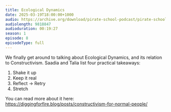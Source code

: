 ```yaml
---
title: Ecological Dynamics
date: 2025-03-19T18:00:00+1000
audio: https://archive.org/download/pirate-school-podcast/pirate-school-8.mp3
audiolength: 9818847
audioduration: 00:19:27
season: 1
episode: 8
episodeType: full
---
```


We finally get around to talking about Ecological Dynamics, and its relation to Constructivism. Saadia and Talia list four practical takeaways:

1. Shake it up
2. Keep it real
3. Reflect → Retry
4. Stretch

You can read more about it here: https://diggingforfire.blog/posts/constructivism-for-normal-people/